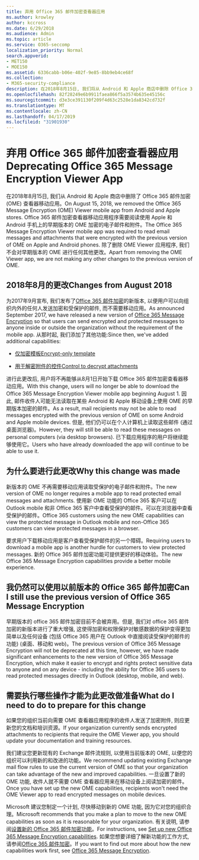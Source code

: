 ```yaml
---
title: 弃用 Office 365 邮件加密查看器应用
ms.author: krowley
author: kccross
ms.date: 6/29/2018
ms.audience: Admin
ms.topic: article
ms.service: O365-seccomp
localization_priority: Normal
search.appverid:
- MET150
- MOE150
ms.assetid: 6336cabb-b06e-402f-9e85-8bb9eb4ce68f
ms.collection:
- M365-security-compliance
description: 在2018年8月15日, 我们将从 Android 和 Apple 商店中删除 Office 365 邮件加密 (OME) 查看器移动应用。 Office 365 邮件加密查看器移动应用程序需要阅读使用 Apple 和 Android 手机上的早期版本的 OME 加密的电子邮件和附件。 除了删除 OME Viewer 应用程序, 我们不会对早期版本的 OME 进行任何其他更改。
ms.openlocfilehash: 82f28249e6b9911faea866f5a3574b635e45156c
ms.sourcegitcommit: d3e3ce391130f209f4d63c2528e1da8342cd732f
ms.translationtype: MT
ms.contentlocale: zh-CN
ms.lasthandoff: 04/17/2019
ms.locfileid: "31901930"
---
```

# <a name="deprecating-office-365-message-encryption-viewer-app"></a><span data-ttu-id="26cd9-105">弃用 Office 365 邮件加密查看器应用</span><span class="sxs-lookup"><span data-stu-id="26cd9-105">Deprecating Office 365 Message Encryption Viewer App</span></span>

<span data-ttu-id="26cd9-106">在2018年8月15日, 我们从 Android 和 Apple 商店中删除了 Office 365 邮件加密 (OME) 查看器移动应用。</span><span class="sxs-lookup"><span data-stu-id="26cd9-106">On August 15, 2018, we removed the Office 365 Message Encryption (OME) Viewer mobile app from Android and Apple stores.</span></span> <span data-ttu-id="26cd9-107">Office 365 邮件加密查看器移动应用程序需要阅读使用 Apple 和 Android 手机上的早期版本的 OME 加密的电子邮件和附件。</span><span class="sxs-lookup"><span data-stu-id="26cd9-107">The Office 365 Message Encryption Viewer mobile app was required to read email messages and attachments that were encrypted with the previous version of OME on Apple and Android phones.</span></span> <span data-ttu-id="26cd9-108">除了删除 OME Viewer 应用程序, 我们不会对早期版本的 OME 进行任何其他更改。</span><span class="sxs-lookup"><span data-stu-id="26cd9-108">Apart from removing the OME Viewer app, we are not making any other changes to the previous version of OME.</span></span>
  
## <a name="changes-from-august-2018"></a><span data-ttu-id="26cd9-109">2018年8月的更改</span><span class="sxs-lookup"><span data-stu-id="26cd9-109">Changes from August 2018</span></span>

<span data-ttu-id="26cd9-110">为2017年9月宣布, 我们发布了[Office 365 邮件加密](https://aka.ms/ome2017)的新版本, 以便用户可以向组织内外的任何人发送加密和受保护的邮件, 而不需要移动应用。</span><span class="sxs-lookup"><span data-stu-id="26cd9-110">As announced September 2017, we have released a new version of [Office 365 Message Encryption](https://aka.ms/ome2017) so that users can send encrypted and protected messages to anyone inside or outside the organization without the requirement of the mobile app.</span></span> <span data-ttu-id="26cd9-111">从那时起, 我们添加了其他功能:</span><span class="sxs-lookup"><span data-stu-id="26cd9-111">Since then, we've added additional capabilities:</span></span>
  
- [<span data-ttu-id="26cd9-112">仅加密模板</span><span class="sxs-lookup"><span data-stu-id="26cd9-112">Encrypt-only template</span></span>](https://aka.ms/encryptonly)

- [<span data-ttu-id="26cd9-113">用于解密附件的控件</span><span class="sxs-lookup"><span data-stu-id="26cd9-113">Control to decrypt attachments</span></span>](https://techcommunity.microsoft.com/t5/Security-Privacy-and-Compliance/Admin-control-for-attachments-now-available-in-Office-365/ba-p/204007)
    
<span data-ttu-id="26cd9-114">进行此更改后, 用户将不再能够从8月1日开始下载 Office 365 邮件加密查看器移动应用。</span><span class="sxs-lookup"><span data-stu-id="26cd9-114">With this change, users will no longer be able to download the Office 365 Message Encryption Viewer mobile app beginning August 1.</span></span> <span data-ttu-id="26cd9-115">因此, 邮件收件人可能无法读取在某些 Android 和 Apple 移动设备上使用 OME 的早期版本加密的邮件。</span><span class="sxs-lookup"><span data-stu-id="26cd9-115">As a result, mail recipients may not be able to read messages encrypted with the previous version of OME on some Android and Apple mobile devices.</span></span> <span data-ttu-id="26cd9-116">但是, 他们仍可以在个人计算机上读取这些邮件 (通过桌面浏览器)。</span><span class="sxs-lookup"><span data-stu-id="26cd9-116">However, they will still be able to read these messages on personal computers (via desktop browsers).</span></span> <span data-ttu-id="26cd9-117">已下载应用程序的用户将继续能够使用它。</span><span class="sxs-lookup"><span data-stu-id="26cd9-117">Users who have already downloaded the app will continue to be able to use it.</span></span>
  
## <a name="why-this-change-was-made"></a><span data-ttu-id="26cd9-118">为什么要进行此更改</span><span class="sxs-lookup"><span data-stu-id="26cd9-118">Why this change was made</span></span>

<span data-ttu-id="26cd9-119">新版本的 OME 不再需要移动应用读取受保护的电子邮件和附件。</span><span class="sxs-lookup"><span data-stu-id="26cd9-119">The new version of OME no longer requires a mobile app to read protected email messages and attachments.</span></span> <span data-ttu-id="26cd9-120">使用新 OME 功能的 Office 365 客户可以在 Outlook mobile 和非 Office 365 客户中查看受保护的邮件。可以在浏览器中查看受保护的邮件。</span><span class="sxs-lookup"><span data-stu-id="26cd9-120">Office 365 customers using the new OME capabilities can view the protected message in Outlook mobile and non-Office 365 customers can view protected messages in a browser.</span></span>
  
<span data-ttu-id="26cd9-121">要求用户下载移动应用是客户查看受保护邮件的另一个障碍。</span><span class="sxs-lookup"><span data-stu-id="26cd9-121">Requiring users to download a mobile app is another hurdle for customers to view protected messages.</span></span> <span data-ttu-id="26cd9-122">新的 Office 365 邮件加密功能可提供更好的移动体验。</span><span class="sxs-lookup"><span data-stu-id="26cd9-122">The new Office 365 Message Encryption capabilities provide a better mobile experience.</span></span>
  
## <a name="can-i-still-use-the-previous-version-of-office-365-message-encryption"></a><span data-ttu-id="26cd9-123">我仍然可以使用以前版本的 Office 365 邮件加密</span><span class="sxs-lookup"><span data-stu-id="26cd9-123">Can I still use the previous version of Office 365 Message Encryption</span></span>

<span data-ttu-id="26cd9-124">早期版本的 office 365 邮件加密目前不会被弃用。但是, 我们对 office 365 邮件加密的新版本进行了重大增强, 这使得加密和权限保护对敏感数据的保护变得更加简单以及任何设备 (包括 Office 365 用户在 Outlook 中直接阅读受保护的邮件的功能) (桌面、移动和 web)。</span><span class="sxs-lookup"><span data-stu-id="26cd9-124">The previous version of Office 365 Message Encryption will not be deprecated at this time, however, we have made significant enhancements to the new version of Office 365 Message Encryption, which make it easier to encrypt and rights protect sensitive data to anyone and on any device - including the ability for Office 365 users to read protected messages directly in Outlook (desktop, mobile, and web).</span></span> 
  
## <a name="what-do-i-need-to-do-to-prepare-for-this-change"></a><span data-ttu-id="26cd9-125">需要执行哪些操作才能为此更改做准备</span><span class="sxs-lookup"><span data-stu-id="26cd9-125">What do I need to do to prepare for this change</span></span>

<span data-ttu-id="26cd9-126">如果您的组织当前向需要 OME 查看器应用程序的收件人发送了加密附件, 则应更新您的文档和培训资源。</span><span class="sxs-lookup"><span data-stu-id="26cd9-126">If your organization currently sends encrypted attachments to recipients that require the OME Viewer app, you should update your documentation and training resources.</span></span>
  
<span data-ttu-id="26cd9-127">我们建议您更新现有的 Exchange 邮件流规则, 以使用当前版本的 OME, 以便您的组织可以利用新的和改进的功能。</span><span class="sxs-lookup"><span data-stu-id="26cd9-127">We recommend updating existing Exchange mail flow rules to use the current version of OME so that your organization can take advantage of the new and improved capabilities.</span></span> <span data-ttu-id="26cd9-128">一旦设置了新的 OME 功能, 收件人就不需要 OME 查看器应用来在移动设备上阅读加密的邮件。</span><span class="sxs-lookup"><span data-stu-id="26cd9-128">Once you have set up the new OME capabilities, recipients won't need the OME Viewer app to read encrypted messages on mobile devices.</span></span>
  
<span data-ttu-id="26cd9-129">Microsoft 建议您制定一个计划, 尽快移动到新的 OME 功能, 因为它对您的组织合理。</span><span class="sxs-lookup"><span data-stu-id="26cd9-129">Microsoft recommends that you make a plan to move to the new OME capabilities as soon as it is reasonable for your organization.</span></span> <span data-ttu-id="26cd9-130">有关说明, 请参阅[设置新的 Office 365 邮件加密功能](set-up-new-message-encryption-capabilities.md)。</span><span class="sxs-lookup"><span data-stu-id="26cd9-130">For instructions, see [Set up new Office 365 Message Encryption capabilities](set-up-new-message-encryption-capabilities.md).</span></span> <span data-ttu-id="26cd9-131">如果您想要详细了解新功能的工作方式, 请参阅[Office 365 邮件加密](ome.md)。</span><span class="sxs-lookup"><span data-stu-id="26cd9-131">If you want to find out more about how the new capabilities work first, see [Office 365 Message Encryption](ome.md).</span></span>
  

